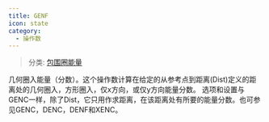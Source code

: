 ```yaml
---
title: GENF
icon: state
category:
  - 操作数
---
```


> 分类: [包围圈能量](/hb/operands/131/890/  "Zemax 操作数 包围圈能量")

几何圈入能量（分数）。这个操作数计算在给定的从参考点到距离(Dist)定义的距离处的几何圈入，方形圈入，仅x方向，或仅y方向能量分数。 
选项和设置与GENC一样，除了Dist，它只用作求距离，在该距离处有所要的能量分数。也可参见GENC，DENC，DENF和XENC。
